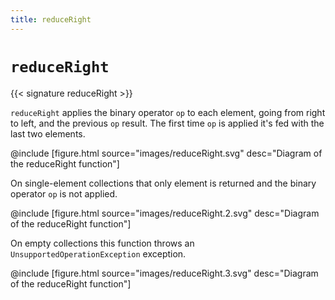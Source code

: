 ```yaml
---
title: reduceRight
---
```


# `reduceRight`

{{< signature reduceRight >}}

`reduceRight` applies the binary operator `op` to each element, going from right to left, and the previous `op` result.
The first time `op` is applied it's fed with the last two elements.

@include [figure.html source="images/reduceRight.svg" desc="Diagram of the reduceRight function"]

On single-element collections that only element is returned and the binary operator `op` is not applied.

@include [figure.html source="images/reduceRight.2.svg" desc="Diagram of the reduceRight function"]

On empty collections this function throws an `UnsupportedOperationException` exception.

@include [figure.html source="images/reduceRight.3.svg" desc="Diagram of the reduceRight function"]
